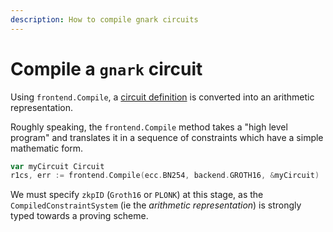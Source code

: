 ```yaml
---
description: How to compile gnark circuits
---
```


# Compile a `gnark` circuit

Using `frontend.Compile`, a [circuit definition](write/circuit_structure.md) is converted into an arithmetic representation.

Roughly speaking, the `frontend.Compile` method takes a "high level program" and translates it in a sequence of constraints which have a simple mathematic form.

```go
var myCircuit Circuit
r1cs, err := frontend.Compile(ecc.BN254, backend.GROTH16, &myCircuit)
```

We must specify `zkpID` (`Groth16` or `PLONK`) at this stage, as the `CompiledConstraintSystem` (ie the *arithmetic representation*) is strongly typed towards a proving scheme.

